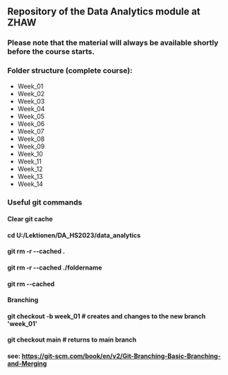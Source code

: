 ## Repository of the Data Analytics module at ZHAW
### Please note that the material will always be available shortly before the course starts.

### Folder structure (complete course):
- Week_01
- Week_02
- Week_03
- Week_04
- Week_05
- Week_06
- Week_07
- Week_08
- Week_09
- Week_10
- Week_11
- Week_12
- Week_13
- Week_14

### Useful git commands 

#### Clear git cache
#### cd U:/Lektionen/DA_HS2023/data_analytics
#### git rm -r --cached .
#### git rm -r --cached ./foldername
#### git rm --cached <filename>

#### Branching
#### git checkout -b week_01  # creates and changes to the new branch 'week_01'
#### git checkout main        # returns to main branch

#### see: https://git-scm.com/book/en/v2/Git-Branching-Basic-Branching-and-Merging